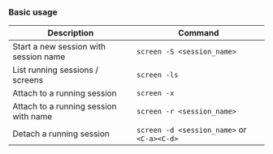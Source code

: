 [tags]: # '["bash", "screen"]'
[title]: # 'Screen'

### Basic usage

| Description                           | Command                                    |
| ------------------------------------- | ------------------------------------------ |
| Start a new session with session name | `screen -S <session_name>`                 |
| List running sessions / screens       | `screen -ls`                               |
| Attach to a running session           | `screen -x`                                |
| Attach to a running session with name | `screen -r <session_name>`                 |
| Detach a running session              | `screen -d <session_name>` or `<C-a><C-d>` |
